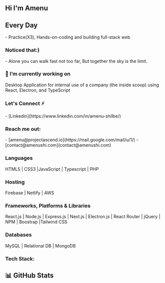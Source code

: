 <h2>Hi I'm <strong>Amenu</strong></h2>
<h2>Every Day</h2>
- Practice(X3), Hands-on-coding and building full-stack web
<h3> Noticed that:) </h3>
- Alone you can walk fast not too far, But together the sky is the limit.

<h3> 🔭 I’m currently working on </h3>
Desktop Application for internal use of a company (the inside scoop) using React, Electron, and TypeScript

<h3> Let's Connect ⚡</h3>
- [Linkedin](https://www.linkedin.com/in/amenu-shilbe/)

<h3>Reach me out:</h3>
- [amenu@projectascend.io](https://mail.google.com/mail/u/1/)
- [contact@amenushi.com](contact@amenushi.com)

### Languages
HTML5 | CSS3 |JavaScript | Typescript | PHP 

### Hosting
Firebase | Netlify | AWS 

### Frameworks, Platforms & Libraries
React.js | Node.js | Express.js | Next.js | Electron.js | React Router | jQuery | NPM | Boostrap |Tailwind CSS

### Databases
MySQL | Relational DB | MongoDB

### Tech Stack:
[](https://upload.wikimedia.org/wikipedia/commons/thumb/3/30/React_Logo_SVG.svg/1200px-React_Logo_SVG.svg.png)

[](https://upload.wikimedia.org/wikipedia/commons/thumb/d/d9/Node.js_logo.svg/590px-Node.js_logo.svg.png)

[](https://upload.wikimedia.org/wikipedia/commons/6/64/Expressjs.png)

## 📊 GitHub Stats



<!--
**Amenu-sh/Amenu-Sh** is a ✨ _special_ ✨ repository because its `README.md` (this file) appears on your GitHub profile.

Here are some ideas to get you started:

- 🔭 I’m currently working on ...
- 🌱 I’m currently learning ...
- 👯 I’m looking to collaborate on ...
- 🤔 I’m looking for help with ...
- 💬 Ask me about ...
- 📫 How to reach me: ...
- 😄 Pronouns: ...
- ⚡ Fun fact: ...

-->
